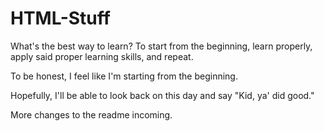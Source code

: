 # HTML-Stuff
What's the best way to learn? To start from the beginning, learn properly, apply said proper learning skills, and repeat. 

To be honest, I feel like I'm starting from the beginning. 

Hopefully, I'll be able to look back on this day and say "Kid, ya' did good."

More changes to the readme incoming. 
